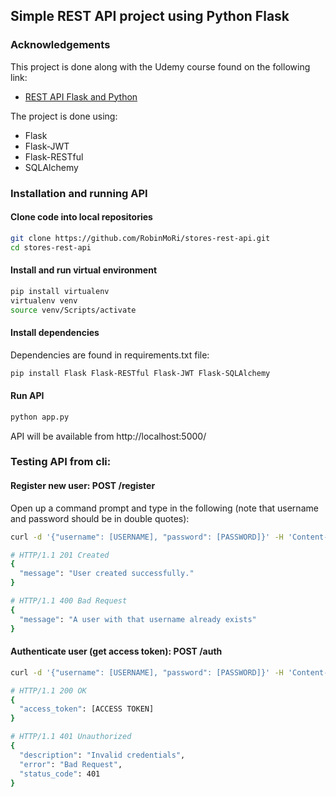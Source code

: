 ## Simple REST API project using Python Flask

### Acknowledgements

This project is done along with the Udemy course found on the 
following link:
* [REST API Flask and Python](https://www.udemy.com/course/rest-api-flask-and-python/)

The project is done using:
* Flask
* Flask-JWT
* Flask-RESTful
* SQLAlchemy


### Installation and running API
#### Clone code into local repositories
```bash
git clone https://github.com/RobinMoRi/stores-rest-api.git
cd stores-rest-api
```

#### Install and run virtual environment
```bash
pip install virtualenv
virtualenv venv
source venv/Scripts/activate
```

#### Install dependencies
Dependencies are found in requirements.txt file:
```bash
pip install Flask Flask-RESTful Flask-JWT Flask-SQLAlchemy
```

#### Run API
```bash
python app.py
```
API will be available from http://localhost:5000/

### Testing API from cli:
#### Register new user: POST /register
Open up a command prompt and type in the following (note that username and password should be in double quotes):

```bash
curl -d '{"username": [USERNAME], "password": [PASSWORD]}' -H 'Content-Type: application/json' http://localhost:5000/register
```

```bash
# HTTP/1.1 201 Created
{
  "message": "User created successfully."
}
```

```bash
# HTTP/1.1 400 Bad Request
{
  "message": "A user with that username already exists"
}
```

#### Authenticate user (get access token): POST /auth
```bash
curl -d '{"username": [USERNAME], "password": [PASSWORD]}' -H 'Content-Type: application/json' http://localhost:5000/auth
```
```bash
# HTTP/1.1 200 OK
{
  "access_token": [ACCESS TOKEN]
}
```

```bash
# HTTP/1.1 401 Unauthorized
{
  "description": "Invalid credentials",
  "error": "Bad Request",
  "status_code": 401
}
```
